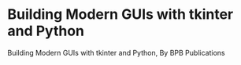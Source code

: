 # Building Modern GUIs with tkinter and Python
 Building Modern GUIs with tkinter and Python, By BPB Publications
